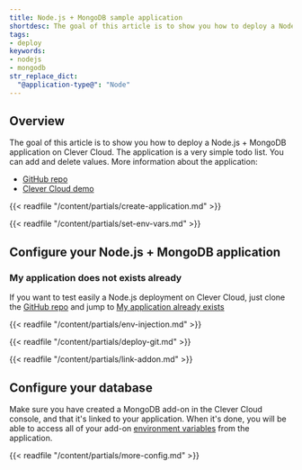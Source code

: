 ```yaml
---
title: Node.js + MongoDB sample application
shortdesc: The goal of this article is to show you how to deploy a Node.js + MongoDB application on Clever Cloud.
tags:
- deploy
keywords:
- nodejs
- mongodb
str_replace_dict:
  "@application-type@": "Node"
---
```


## Overview

The goal of this article is to show you how to deploy a Node.js + MongoDB application on Clever Cloud.
The application is a very simple todo list. You can add and delete values. More information about the application:

*  [GitHub repo](https://GitHub.com/CleverCloud/demo-nodejs-mongodb-rest)
*  [Clever Cloud demo](https://nodejs-demo.cleverapps.io/)

{{< readfile "/content/partials/create-application.md" >}}

{{< readfile "/content/partials/set-env-vars.md" >}}

## Configure your Node.js + MongoDB application
### My application does not exists already

If you want to test easily a Node.js deployment on Clever Cloud, just clone the [GitHub repo](https://GitHub.com/CleverCloud/demo-nodejs-mongodb-rest) and jump to [My application already exists](#my-application-already-exists)

{{< readfile "/content/partials/env-injection.md" >}}

{{< readfile "/content/partials/deploy-git.md" >}}

{{< readfile "/content/partials/link-addon.md" >}}

## Configure your database

Make sure you have created a MongoDB add-on in the Clever Cloud console, and that it's linked to your application. When it's done, you will be able to access all of your add-on [environment variables](#setting-up-environment-variables-on-clever-cloud) from the application.

{{< readfile "/content/partials/more-config.md" >}}

